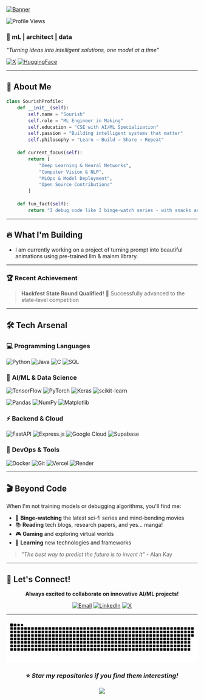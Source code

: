 [<img src="" alt="Banner"/>](https://sourish.xyz)

  
  ![Profile Views](https://komarev.com/ghpvc/?username=sourize&color=blueviolet&style=flat-square&label=Profile+Views)
  
  ### 🚀 mL  | architect | data 
  
  *"Turning ideas into intelligent solutions, one model at a time"*
  
  [![X](https://img.shields.io/badge/X-000000?style=for-the-badge&logo=x&logoColor=white)](https://x.com/sourize_)
  [![HuggingFace](https://img.shields.io/badge/%F0%9F%A4%97%20Hugging%20Face-FFD21E?style=for-the-badge&logoColor=black)](https://huggingface.co/sourize)
  

---

## 🎯 About Me

```python
class SourishProfile:
    def __init__(self):
        self.name = "Sourish"
        self.role = "ML Engineer in Making"
        self.education = "CSE with AI/ML Specialization"
        self.passion = "Building intelligent systems that matter"
        self.philosophy = "Learn → Build → Share → Repeat"
    
    def current_focus(self):
        return [
            "Deep Learning & Neural Networks",
            "Computer Vision & NLP",
            "MLOps & Model Deployment",
            "Open Source Contributions"
        ]
    
    def fun_fact(self):
        return "I debug code like I binge-watch series - with snacks and determination! 🍿"
```

---

## 🔥 What I'm Building

- I am currently working on a project of turning prompt into beautiful animations using pre-trained llm & mainm library.

---

### 🏆 Recent Achievement
> **Hackfest State Round Qualified!** 🎉 Successfully advanced to the state-level competition

---

## 🛠️ Tech Arsenal

### 💻 **Programming Languages**
![Python](https://img.shields.io/badge/Python-FFD43B?style=for-the-badge&logo=python&logoColor=blue)
![Java](https://img.shields.io/badge/Java-ED8B00?style=for-the-badge&logo=openjdk&logoColor=white)
![C](https://img.shields.io/badge/C-00599C?style=for-the-badge&logo=c&logoColor=white)
![SQL](https://img.shields.io/badge/MySQL-005C84?style=for-the-badge&logo=mysql&logoColor=white)

### 🤖 **AI/ML & Data Science**
![TensorFlow](https://img.shields.io/badge/TensorFlow-FF6F00?style=for-the-badge&logo=tensorflow&logoColor=white)
![PyTorch](https://img.shields.io/badge/PyTorch-EE4C2C?style=for-the-badge&logo=pytorch&logoColor=white)
![Keras](https://img.shields.io/badge/Keras-FF0000?style=for-the-badge&logo=keras&logoColor=white)
![scikit-learn](https://img.shields.io/badge/scikit--learn-F7931E?style=for-the-badge&logo=scikit-learn&logoColor=white)

![Pandas](https://img.shields.io/badge/Pandas-2C2D72?style=for-the-badge&logo=pandas&logoColor=white)
![NumPy](https://img.shields.io/badge/Numpy-777BB4?style=for-the-badge&logo=numpy&logoColor=white)
![Matplotlib](https://img.shields.io/badge/Matplotlib-11557c?style=for-the-badge&logo=matplotlib&logoColor=white)

### ⚡ **Backend & Cloud**
![FastAPI](https://img.shields.io/badge/FastAPI-005571?style=for-the-badge&logo=fastapi)
![Express.js](https://img.shields.io/badge/Express%20js-000000?style=for-the-badge&logo=express&logoColor=white)
![Google Cloud](https://img.shields.io/badge/Google_Cloud-4285F4?style=for-the-badge&logo=google-cloud&logoColor=white)
![Supabase](https://img.shields.io/badge/Supabase-181818?style=for-the-badge&logo=supabase&logoColor=white)

### 🔧 **DevOps & Tools**
![Docker](https://img.shields.io/badge/Docker-2CA5E0?style=for-the-badge&logo=docker&logoColor=white)
![Git](https://img.shields.io/badge/GIT-E44C30?style=for-the-badge&logo=git&logoColor=white)
![Vercel](https://img.shields.io/badge/Vercel-000000?style=for-the-badge&logo=vercel&logoColor=white)
![Render](https://img.shields.io/badge/Render-46E3B7?style=for-the-badge&logo=render&logoColor=white)

---

## 🎬 Beyond Code

When I'm not training models or debugging algorithms, you'll find me:

- 🎥 **Binge-watching** the latest sci-fi series and mind-bending movies
- 📚 **Reading** tech blogs, research papers, and yes... manga! 
- 🎮 **Gaming** and exploring virtual worlds
- 🌱 **Learning** new technologies and frameworks

> *"The best way to predict the future is to invent it"* - Alan Kay

---

## 🤝 Let's Connect!

<div align="center">

**Always excited to collaborate on innovative AI/ML projects!**

[![Email](https://img.shields.io/badge/Email-D14836?style=for-the-badge&logo=gmail&logoColor=white)](mailto:your.email@example.com)
[![LinkedIn](https://img.shields.io/badge/LinkedIn-0077B5?style=for-the-badge&logo=linkedin&logoColor=white)](https://linkedin.com/in/yourprofile)
[![X](https://img.shields.io/badge/X-1DA1F2?style=for-the-badge&logo=x&logoColor=white)](https://x.com/sourize_)

</div>

---

<div align="center">
  
  <picture>
    <source media="(prefers-color-scheme: dark)" srcset="https://raw.githubusercontent.com/sourize/sourize/output/github-snake-dark.svg" />
    <source media="(prefers-color-scheme: light)" srcset="https://raw.githubusercontent.com/sourize/sourize/output/github-snake.svg" />
    <img alt="github-snake" src="https://raw.githubusercontent.com/sourize/sourize/output/github-snake.svg" />
  </picture>
  
  ### ⭐ *Star my repositories if you find them interesting!*
  
  ![](https://hit.yhype.me/github/profile?user_id=sourize)
  
</div>
